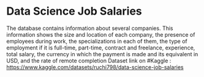 # Data Science Job Salaries
The database contains information about several companies. This information shows the size and location of each company, the presence of employees during work, the specializations in each of them, the type of employment if it is full-time, part-time, contract and freelance, experience, total salary, the currency in which the payment is made and its equivalent in USD, and the rate of remote completion 
Dataset link on #Kaggle : https://www.kaggle.com/datasets/ruchi798/data-science-job-salaries
